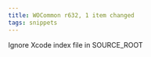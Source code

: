 ```yaml
---
title: WOCommon r632, 1 item changed
tags: snippets
---
```


Ignore Xcode index file in SOURCE\_ROOT
